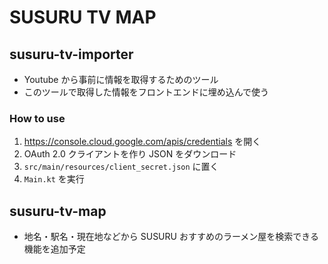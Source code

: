 # SUSURU TV MAP

## susuru-tv-importer

* Youtube から事前に情報を取得するためのツール
* このツールで取得した情報をフロントエンドに埋め込んで使う

### How to use

1. https://console.cloud.google.com/apis/credentials を開く
2. OAuth 2.0 クライアントを作り JSON をダウンロード
3. `src/main/resources/client_secret.json` に置く
4. `Main.kt` を実行

## susuru-tv-map

* 地名・駅名・現在地などから SUSURU おすすめのラーメン屋を検索できる機能を追加予定
